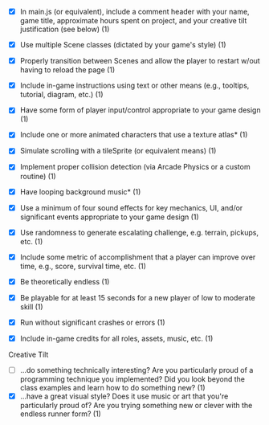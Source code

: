 - [X] In main.js (or equivalent), include a comment header with your name, game title, approximate hours spent on project, and your creative tilt justification (see below) (1)

- [X] Use multiple Scene classes (dictated by your game's style) (1)
- [X] Properly transition between Scenes and allow the player to restart w/out having to reload the page (1)
- [X] Include in-game instructions using text or other means (e.g., tooltips, tutorial, diagram, etc.) (1)
- [X] Have some form of player input/control appropriate to your game design (1)
- [X] Include one or more animated characters that use a texture atlas* (1)
- [X] Simulate scrolling with a tileSprite (or equivalent means) (1)
- [X] Implement proper collision detection (via Arcade Physics or a custom routine) (1)
- [X] Have looping background music* (1)
- [X] Use a minimum of four sound effects for key mechanics, UI, and/or significant events appropriate to your game design (1)
- [X] Use randomness to generate escalating challenge, e.g. terrain, pickups, etc. (1)
- [X] Include some metric of accomplishment that a player can improve over time, e.g., score, survival time, etc. (1)
- [X] Be theoretically endless (1)
- [X] Be playable for at least 15 seconds for a new player of low to moderate skill (1)
- [X] Run without significant crashes or errors (1)
- [X] Include in-game credits for all roles, assets, music, etc. (1)

Creative Tilt
- [ ] ...do something technically interesting? Are you particularly proud of a programming technique you implemented? Did you look beyond the class examples and learn how to do something new? (1)
- [X] ...have a great visual style? Does it use music or art that you're particularly proud of? Are you trying something new or clever with the endless runner form? (1)